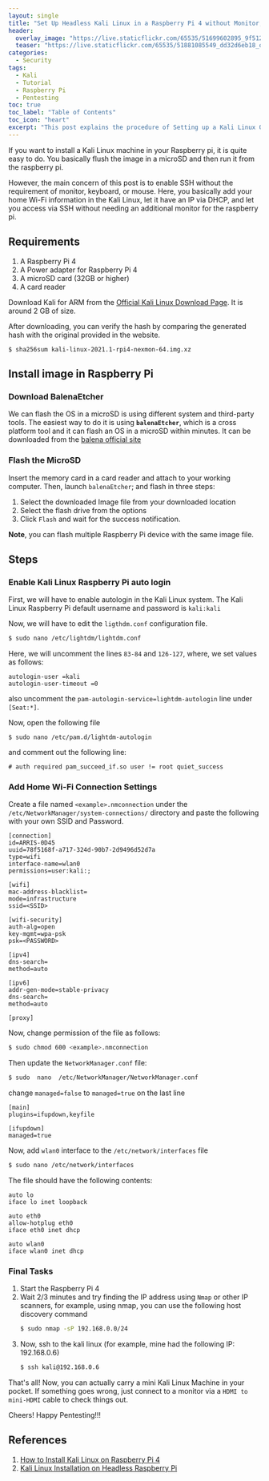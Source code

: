 ```yaml
---
layout: single
title: "Set Up Headless Kali Linux in a Raspberry Pi 4 without Monitor, Keyboard, and Mouse"
header:
  overlay_image: "https://live.staticflickr.com/65535/51699602895_9f512e632d_o.png"
  teaser: "https://live.staticflickr.com/65535/51881085549_dd32d6eb18_o.png"
categories:
  - Security
tags:
  - Kali
  - Tutorial
  - Raspberry Pi
  - Pentesting
toc: true
toc_label: "Table of Contents"
toc_icon: "heart"
excerpt: "This post explains the procedure of Setting up a Kali Linux OS in a Raspberry Pi 4 without any Monitor, Keyboard, and Mouse"
---
```


If you want to install a Kali Linux machine in your Raspberry pi, it is quite easy to do. You basically flush the image in a microSD and then run it from the raspberry pi.

However, the main concern of this post is to enable SSH without the requirement of monitor, keyboard, or mouse. Here, you basically add your home Wi-Fi information in the Kali Linux, let it have an IP via DHCP, and let you access via SSH without needing an additional monitor for the raspberry pi.


## Requirements
1.  A Raspberry Pi 4
2.  A Power adapter for Raspberry Pi 4
3.  A  microSD card (32GB or higher)
4.  A card reader

Download Kali for ARM from the [Official Kali Linux Download Page](https://www.kali.org/get-kali/). It is around 2 GB of size.

After downloading, you can verify the hash by comparing the generated hash with the original provided in the website.

```
$ sha256sum kali-linux-2021.1-rpi4-nexmon-64.img.xz
```



## Install image in Raspberry Pi
### Download BalenaEtcher
We can flash the OS in a microSD is using different system and third-party tools. The easiest way to do it is using **`balenaEtcher`**, which is a cross platform tool and it can flash an OS in a microSD within minutes. It can be downloaded from the [balena official site](https://www.balena.io/etcher/)

### Flash the MicroSD
Insert the memory card in a card reader and attach to your working computer. Then, launch `balenaEtcher`; and flash in three steps:

1. Select the downloaded Image file from your downloaded location
2. Select the flash drive from the options
3. Click `Flash` and wait for the success notification.

**Note**, you can flash multiple Raspberry Pi device with the same image file.


## Steps
### Enable Kali Linux Raspberry Pi auto login
First, we will have to enable autologin in the Kali Linux system. The Kali Linux Raspberry Pi default username and password is `kali:kali`

Now, we will have to edit the `ligthdm.conf` configuration file.
```bash
$ sudo nano /etc/lightdm/lightdm.conf
```

Here, we will uncomment the lines `83-84` and `126-127`, where, we set values as follows:
```
autologin-user =kali
autologin-user-timeout =0
```
also uncomment the `pam-autologin-service=lightdm-autologin` line under `[Seat:*]`.

Now, open the following file
```
$ sudo nano /etc/pam.d/lightdm-autologin
```
and comment out the following line:
```
# auth required pam_succeed_if.so user != root quiet_success
```

### Add Home Wi-Fi Connection Settings 
Create a file named `<example>.nmconnection` under the `/etc/NetworkManager/system-connections/` directory and paste the following with your own SSID and Password.
```
[connection]
id=ARRIS-0D45
uuid=78f5168f-a717-324d-90b7-2d9496d52d7a
type=wifi
interface-name=wlan0
permissions=user:kali:;

[wifi]
mac-address-blacklist=
mode=infrastructure
ssid=<SSID>

[wifi-security]
auth-alg=open
key-mgmt=wpa-psk
psk=<PASSWORD>

[ipv4]
dns-search=
method=auto

[ipv6]
addr-gen-mode=stable-privacy
dns-search=
method=auto

[proxy]
```

Now, change permission of the file as follows:
```bash
$ sudo chmod 600 <example>.nmconnection
```

Then update the `NetworkManager.conf` file:
```bash
$ sudo  nano  /etc/NetworkManager/NetworkManager.conf
```

change `managed=false` to `managed=true` on the last line
```
[main]
plugins=ifupdown,keyfile

[ifupdown]
managed=true
```

Now, add `wlan0` interface to the `/etc/network/interfaces` file
```bash
$ sudo nano /etc/network/interfaces
```
The file should have the following contents:
```
auto lo
iface lo inet loopback

auto eth0
allow-hotplug eth0
iface eth0 inet dhcp

auto wlan0
iface wlan0 inet dhcp
```

### Final Tasks
1. Start the Raspberry Pi 4
2. Wait 2/3 minutes and try finding the IP address using `Nmap` or other IP scanners, for example, using nmap, you can use the following host discovery command
	```bash
	$ sudo nmap -sP 192.168.0.0/24
	```
3. Now, ssh to the kali linux (for example, mine had the following IP: 192.168.0.6)
	```bash
	$ ssh kali@192.168.0.6
	```

That's all! Now, you can actually carry a mini Kali Linux Machine in your pocket. If something goes wrong, just connect to a monitor via a `HDMI to mini-HDMI` cable to check things out.

Cheers! Happy Pentesting!!!


## References
1. [How to Install Kali Linux on Raspberry Pi 4](https://bughacking.com/how-to-install-kali-linux-on-raspberry-pi-4/)
2. [Kali Linux Installation on Headless Raspberry Pi](https://medium.com/@defsecone/kali-linux-installation-on-headless-raspberry-pi-1856d9c61983)
<!--stackedit_data:
eyJoaXN0b3J5IjpbMTkwNTI4NzM5XX0=
-->